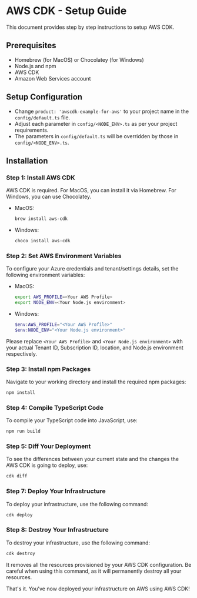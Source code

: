 # AWS CDK - Setup Guide

This document provides step by step instructions to setup AWS CDK.

## Prerequisites

- Homebrew (for MacOS) or Chocolatey (for Windows)
- Node.js and npm
- AWS CDK
- Amazon Web Services account

## Setup Configuration

- Change `product: 'awscdk-example-for-aws'` to your project name in the `config/default.ts` file.
- Adjust each parameter in `config/<NODE_ENV>.ts` as per your project requirements.
- The parameters in `config/default.ts` will be overridden by those in `config/<NODE_ENV>.ts`.

## Installation

### Step 1: Install AWS CDK

AWS CDK is required. For MacOS, you can install it via Homebrew. For Windows, you can use Chocolatey.

- MacOS:

  ```bash
  brew install aws-cdk
  ```

- Windows:

  ```powershell
  choco install aws-cdk
  ```

### Step 2: Set AWS Environment Variables

To configure your Azure credentials and tenant/settings details, set the following environment variables:

- MacOS:

  ```bash
  export AWS_PROFILE=<Your AWS Profile>
  export NODE_ENV=<Your Node.js environment>
  ```

- Windows:

  ```powershell
  $env:AWS_PROFILE="<Your AWS Profile>"
  $env:NODE_ENV="<Your Node.js environment>"
  ```

Please replace `<Your AWS Profile>` and `<Your Node.js environment>` with your actual Tenant ID, Subscription ID, location, and Node.js environment respectively.

### Step 3: Install npm Packages

Navigate to your working directory and install the required npm packages:

```bash
npm install
```

### Step 4: Compile TypeScript Code

To compile your TypeScript code into JavaScript, use:

```bash
npm run build
```

### Step 5: Diff Your Deployment 

To see the differences between your current state and the changes the AWS CDK is going to deploy, use:

```bash
cdk diff
```

### Step 7: Deploy Your Infrastructure

To deploy your infrastructure, use the following command:

```bash
cdk deploy
```

### Step 8: Destroy Your Infrastructure

To destroy your infrastructure, use the following command:

```bash
cdk destroy
```

It removes all the resources provisioned by your AWS CDK configuration. Be careful when using this command, as it will permanently destroy all your resources.

That's it. You've now deployed your infrastructure on AWS using AWS CDK!
